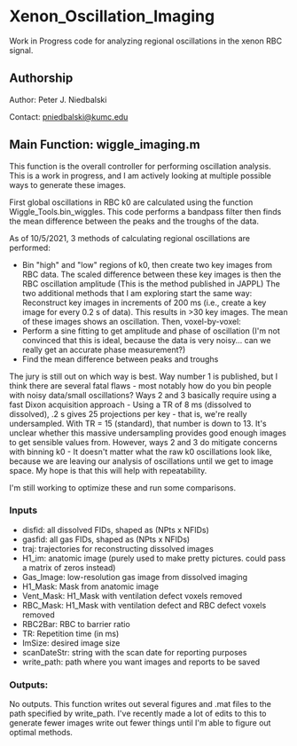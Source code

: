 # Xenon_Oscillation_Imaging
Work in Progress code for analyzing regional oscillations in the xenon RBC signal.

## Authorship
Author: Peter J. Niedbalski 

Contact: pniedbalski@kumc.edu


## Main Function: wiggle_imaging.m
This function is the overall controller for performing oscillation analysis. This is a work in progress, and I am actively looking at multiple possible ways to generate these images. 

First global oscillations in RBC k0 are calculated using the function Wiggle_Tools.bin_wiggles. This code performs a bandpass filter then finds the mean difference between the peaks and the troughs of the data.

As of 10/5/2021, 3 methods of calculating regional oscillations are performed:

- Bin "high" and "low" regions of k0, then create two key images from RBC data. The scaled difference between these key images is then the RBC oscillation amplitude (This is the method published in JAPPL)
The two additional methods that I am exploring start the same way:
Reconstruct key images in increments of 200 ms (i.e., create a key image for every 0.2 s of data). This results in >30 key images. The mean of these images shows an oscillation. Then, voxel-by-voxel:
- Perform a sine fitting to get amplitude and phase of oscillation (I'm not convinced that this is ideal, because the data is very noisy... can we really get an accurate phase measurement?)
- Find the mean difference between peaks and troughs

The jury is still out on which way is best. Way number 1 is published, but I think there are several fatal flaws - most notably how do you bin people with noisy data/small oscillations?
Ways 2 and 3 basically require using a fast Dixon acquisition approach - Using a TR of 8 ms (dissolved to dissolved), .2 s gives 25 projections per key - that is, we're really undersampled. With TR = 15 (standard), that number is down to 13. It's unclear whether this massive undersampling provides good enough images to get sensible values from.
However, ways 2 and 3 do mitigate concerns with binning k0 - It doesn't matter what the raw k0 oscillations look like, because we are leaving our analysis of oscillations until we get to image space. My hope is that this will help with repeatability.

I'm still working to optimize these and run some comparisons. 

### Inputs
- disfid: all dissolved FIDs, shaped as (NPts x NFIDs)
- gasfid: all gas FIDs, shaped as (NPts x NFIDs)
- traj: trajectories for reconstructing dissolved images
- H1_im: anatomic image (purely used to make pretty pictures. could pass a matrix of zeros instead)
- Gas_Image: low-resolution gas image from dissolved imaging
- H1_Mask: Mask from anatomic image
- Vent_Mask: H1_Mask with ventilation defect voxels removed
- RBC_Mask: H1_Mask with ventilation defect and RBC defect voxels removed
- RBC2Bar: RBC to barrier ratio
- TR: Repetition time (in ms)
- ImSize: desired image size
- scanDateStr: string with the scan date for reporting purposes
- write_path: path where you want images and reports to be saved 

### Outputs: 
No outputs. This function writes out several figures and .mat files to the path specified by write_path. I've recently made a lot of edits to this to generate fewer images write out fewer things until I'm able to figure out optimal methods. 
